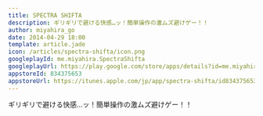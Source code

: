 ```yaml
---
title: SPECTRA SHIFTA
description: ギリギリで避ける快感…ッ！簡単操作の激ムズ避けゲー！！
author: miyahira_go
date: 2014-04-29 18:00
template: article.jade
icon: /articles/spectra-shifta/icon.png
googleplayId: me.miyahira.SpectraShifta
googleplayUrl: https://play.google.com/store/apps/details?id=me.miyahira.SpectraShifta
appstoreId: 834375653
appstoreUrl: https://itunes.apple.com/jp/app/spectra-shifta/id834375653?mt=8&ign-mpt=uo%3D4
---
```


ギリギリで避ける快感…ッ！簡単操作の激ムズ避けゲー！！

